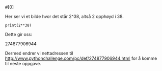 #[0]

Her ser vi et bilde hvor det står 2^38, altså 2 opphøyd i 38.

`
print(2**38)
`

Dette gir oss:  

274877906944  

Dermed endrer vi nettadressen til http://www.pythonchallenge.com/pc/def/274877906944.html for å komme til neste oppgave.

